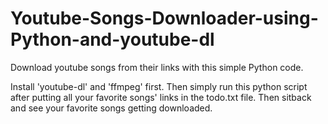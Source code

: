 # Youtube-Songs-Downloader-using-Python-and-youtube-dl
Download youtube songs from their links with this simple Python code.

Install 'youtube-dl' and 'ffmpeg' first. Then simply run this python script after putting all your favorite songs' links in the todo.txt file. Then sitback and see your favorite songs getting downloaded.
